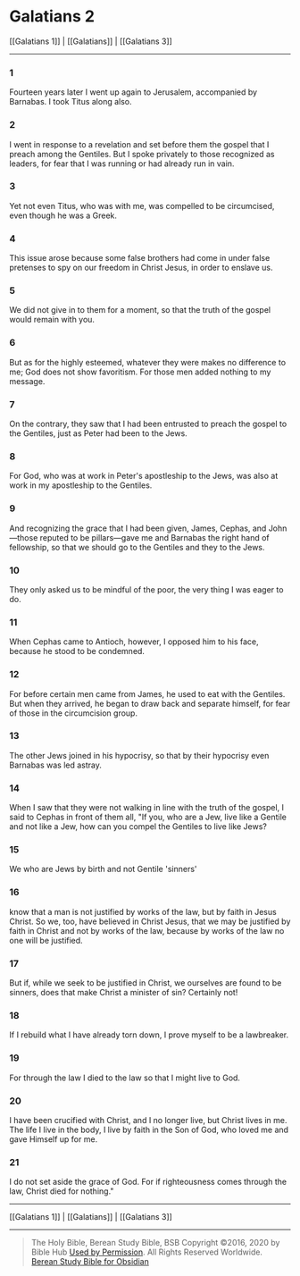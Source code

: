 # Galatians 2

[[Galatians 1]] | [[Galatians]] | [[Galatians 3]]

---

### 1
Fourteen years later I went up again to Jerusalem, accompanied by Barnabas. I took Titus along also.

### 2
I went in response to a revelation and set before them the gospel that I preach among the Gentiles. But I spoke privately to those recognized as leaders, for fear that I was running or had already run in vain.

### 3
Yet not even Titus, who was with me, was compelled to be circumcised, even though he was a Greek.

### 4
This issue arose because some false brothers had come in under false pretenses to spy on our freedom in Christ Jesus, in order to enslave us.

### 5
We did not give in to them for a moment, so that the truth of the gospel would remain with you.

### 6
But as for the highly esteemed, whatever they were makes no difference to me; God does not show favoritism. For those men added nothing to my message.

### 7
On the contrary, they saw that I had been entrusted to preach the gospel to the Gentiles, just as Peter had been to the Jews.

### 8
For God, who was at work in Peter's apostleship to the Jews, was also at work in my apostleship to the Gentiles.

### 9
And recognizing the grace that I had been given, James, Cephas, and John—those reputed to be pillars—gave me and Barnabas the right hand of fellowship, so that we should go to the Gentiles and they to the Jews.

### 10
They only asked us to be mindful of the poor, the very thing I was eager to do.

### 11
When Cephas came to Antioch, however, I opposed him to his face, because he stood to be condemned.

### 12
For before certain men came from James, he used to eat with the Gentiles. But when they arrived, he began to draw back and separate himself, for fear of those in the circumcision group.

### 13
The other Jews joined in his hypocrisy, so that by their hypocrisy even Barnabas was led astray.

### 14
When I saw that they were not walking in line with the truth of the gospel, I said to Cephas in front of them all, "If you, who are a Jew, live like a Gentile and not like a Jew, how can you compel the Gentiles to live like Jews?

### 15
We who are Jews by birth and not Gentile 'sinners'

### 16
know that a man is not justified by works of the law, but by faith in Jesus Christ. So we, too, have believed in Christ Jesus, that we may be justified by faith in Christ and not by works of the law, because by works of the law no one will be justified.

### 17
But if, while we seek to be justified in Christ, we ourselves are found to be sinners, does that make Christ a minister of sin? Certainly not!

### 18
If I rebuild what I have already torn down, I prove myself to be a lawbreaker.

### 19
For through the law I died to the law so that I might live to God.

### 20
I have been crucified with Christ, and I no longer live, but Christ lives in me. The life I live in the body, I live by faith in the Son of God, who loved me and gave Himself up for me.

### 21
I do not set aside the grace of God. For if righteousness comes through the law, Christ died for nothing."

---

[[Galatians 1]] | [[Galatians]] | [[Galatians 3]]

---

> The Holy Bible, Berean Study Bible, BSB
> Copyright &copy;2016, 2020 by Bible Hub
> [Used by Permission](https://berean.bible/terms.htm). All Rights Reserved Worldwide.
> [Berean Study Bible for Obsidian](https://github.com/gapmiss/berean-study-bible-for-obsidian)</small>

